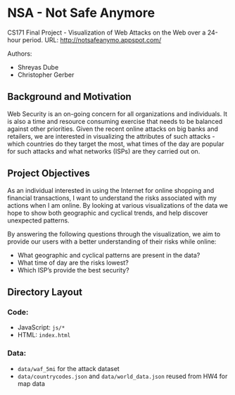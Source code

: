 NSA - Not Safe Anymore
===
CS171 Final Project - Visualization of Web Attacks on the Web over a 24-hour period. 
URL: http://notsafeanymo.appspot.com/

Authors:
* Shreyas Dube
* Christopher Gerber

## Background and Motivation 

Web Security is an on-going concern for all organizations and individuals. It is also a time and resource consuming exercise that needs to be balanced against other priorities. Given the recent online attacks on big banks and retailers, we are interested in visualizing the attributes of such attacks - which countries do they target the most, what times of the day are popular for such attacks and what networks (ISPs) are they carried out on.

## Project Objectives

As an individual interested in using the Internet for online shopping and financial transactions, I want to understand the risks associated with my actions when I am online. By looking at various visualizations of the data we hope to show both geographic and cyclical trends, and help discover unexpected patterns.

By answering the following questions through the visualization, we aim to provide our users with a better understanding of their risks while online:
* What geographic and cyclical patterns are present in the data?
* What time of day are the risks lowest?
* Which ISP’s provide the best security?

## Directory Layout
### Code: 
* JavaScript: `js/*`
* HTML: `index.html`

### Data:
* `data/waf_5mi` for the attack dataset
* `data/countrycodes.json` and `data/world_data.json` reused from HW4 for map data
